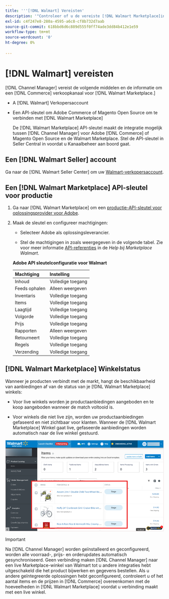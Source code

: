 ```yaml
---
title: '''[!DNL Walmart] Vereisten'
description: '"Controleer of u de vereiste [!DNL Walmart Marketplace]informatie en bronnen die met Channel Manager moeten worden geïntegreerd.'''
exl-id: c4f247e8-280a-4595-a6c8-cf8b732d7aab
source-git-commit: 618bbd6d6c889d555f0ff74ade3dd84b412e1e59
workflow-type: tm+mt
source-wordcount: '0'
ht-degree: 0%

---
```


# [!DNL Walmart] vereisten

[!DNL Channel Manager] vereist de volgende middelen en de informatie om een [!DNL Commerce] verkoopkanaal voor [!DNL Walmart Marketplace.]

* A [!DNL Walmart] Verkopersaccount

* Een API-sleutel om Adobe Commerce of Magento Open Source om te verbinden met [!DNL Walmart Marketplace]

   De [!DNL Walmart Marketplace] API-sleutel maakt de integratie mogelijk tussen [!DNL Channel Manager] voor Adobe [!DNL Commerce] of Magento Open Source en de Walmart Marketplace. Stel de API-sleutel in Seller Central in voordat u Kanaalbeheer aan boord gaat.

## Een [!DNL Walmart Seller] account

Ga naar de [!DNL Walmart Seller Center] om uw [Walmart-verkopersaccount](https://seller.walmart.com/signup?q=&amp;origin=solution_provider&amp;src=0014M00001zivMp).

## Een [!DNL Walmart Marketplace] API-sleutel voor productie

1. Ga naar [!DNL Walmart Marketplace] om een [productie-API-sleutel voor oplossingsprovider voor Adobe](https://developer.walmart.com/#preloginModal?redirectUri=https%3A%2F%2Fdeveloper.walmart.com%2Faccount%2FgenerateKey).

1. Maak de sleutel en configureer machtigingen:

   * Selecteer Adobe als oplossingsleverancier.

   * Stel de machtigingen in zoals weergegeven in de volgende tabel. Zie voor meer informatie [API-referenties](https://sellerhelp.walmart.com/seller/s/guide?article=000006422) in de _Help bij Marketplace Walmart_.

   **Adobe API sleutelconfiguratie voor Walmart**

   | **Machtiging** | **Instelling** |
   |----------------|-------------|
   | Inhoud | Volledige toegang |
   | Feeds ophalen | Alleen weergeven |
   | Inventaris | Volledige toegang |
   | Items | Volledige toegang |
   | Laagtijd | Volledige toegang |
   | Volgorde | Volledige toegang |
   | Prijs | Volledige toegang |
   | Rapporten | Alleen weergeven |
   | Retourneert | Volledige toegang |
   | Regels | Volledige toegang |
   | Verzending | Volledige toegang |

## [!DNL Walmart Marketplace] Winkelstatus

Wanneer je producten verbindt met de markt, hangt de beschikbaarheid van aanbiedingen af van de status van je [!DNL Walmart Marketplace] winkels:

* Voor live winkels worden je productaanbiedingen aangeboden en te koop aangeboden wanneer de match voltooid is.

* Voor winkels die niet live zijn, worden uw productaanbiedingen gefaseerd en niet zichtbaar voor klanten. Wanneer de [!DNL Walmart Marketplace] Winkel gaat live, gefaseerde aanbiedingen worden automatisch naar de live winkel gestuurd.

![[!DNL Walmart Seller Central] gefaseerde producten](assets/walmart-seller-central-staged.png)

>[!IMPORTANT]
>
>Na [!DNL Channel Manager] worden geïnstalleerd en geconfigureerd, worden alle voorraad-, prijs- en orderupdates automatisch gesynchroniseerd. Geen verbinding maken [!DNL Channel Manager] naar een live Marketplace-winkel van Walmart tot u andere integraties hebt uitgeschakeld die het product bijwerken en gegevens bestellen. Als u andere geïntegreerde oplossingen hebt geconfigureerd, controleert u of het aantal items en de prijzen in [!DNL Commerce] overeenkomen met de hoeveelheden in [!DNL Walmart Marketplace] voordat u verbinding maakt met een live winkel.

